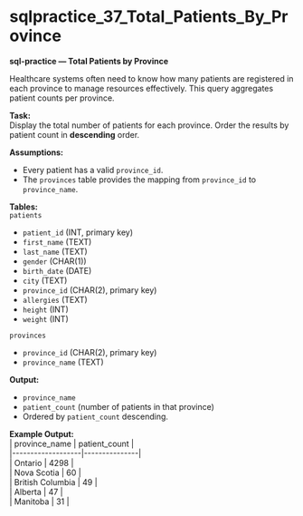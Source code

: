 # sqlpractice_37_Total_Patients_By_Province

**sql-practice — Total Patients by Province**  

Healthcare systems often need to know how many patients are registered in each province to manage resources effectively. This query aggregates patient counts per province.  

**Task:**  
Display the total number of patients for each province. Order the results by patient count in **descending** order.  

**Assumptions:**  
- Every patient has a valid `province_id`.  
- The `provinces` table provides the mapping from `province_id` to `province_name`.  

**Tables:**  
`patients`  
- `patient_id` (INT, primary key)  
- `first_name` (TEXT)  
- `last_name` (TEXT)  
- `gender` (CHAR(1))  
- `birth_date` (DATE)  
- `city` (TEXT)  
- `province_id` (CHAR(2), primary key)  
- `allergies` (TEXT)  
- `height` (INT)  
- `weight` (INT)  

`provinces`  
- `province_id` (CHAR(2), primary key)  
- `province_name` (TEXT)  

**Output:**  
- `province_name`  
- `patient_count` (number of patients in that province)  
- Ordered by `patient_count` descending.  

**Example Output:**  
| province_name     | patient_count |  
|-------------------|---------------|  
| Ontario           | 4298          |  
| Nova Scotia       | 60            |  
| British Columbia  | 49            |  
| Alberta           | 47            |  
| Manitoba          | 31            | 